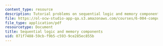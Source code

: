 ```yaml
---
content_type: resource
description: Tutorial problems on sequential logic and memory components.
file: https://ol-ocw-studio-app-qa.s3.amazonaws.com/courses/6-004-computation-structures-spring-2009/071f748859cbf9b5c5939ce285ec855b_MIT6_004s09_tutor06.pdf
file_type: application/pdf
resourcetype: Document
title: Sequential logic and memory components
uid: 071f7488-59cb-f9b5-c593-9ce285ec855b
---
```

